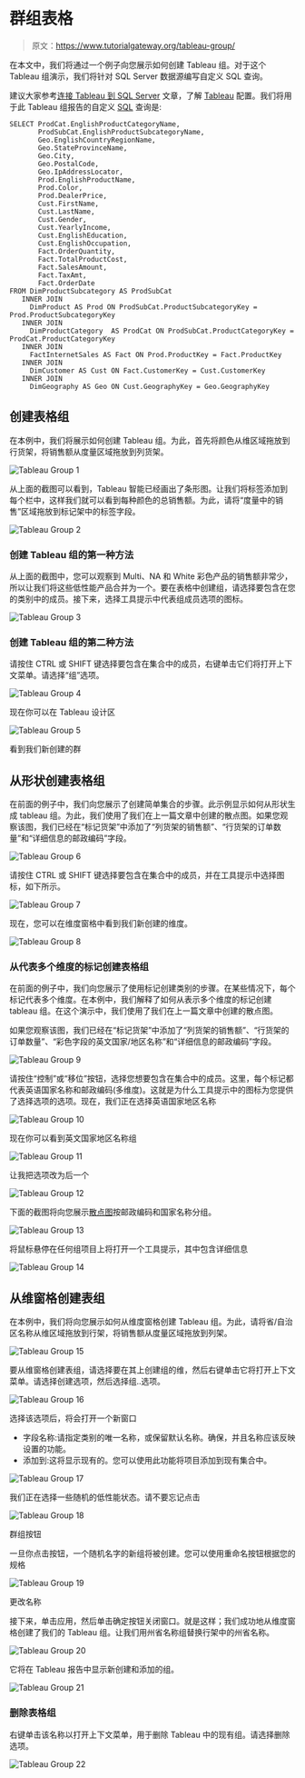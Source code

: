 # 群组表格

> 原文：<https://www.tutorialgateway.org/tableau-group/>

在本文中，我们将通过一个例子向您展示如何创建 Tableau 组。对于这个 Tableau 组演示，我们将针对 SQL Server 数据源编写自定义 SQL 查询。

建议大家参考[连接 Tableau 到 SQL Server](https://www.tutorialgateway.org/connecting-tableau-to-sql-server/) 文章，了解 [Tableau](https://www.tutorialgateway.org/tableau/) 配置。我们将用于此 Tableau 组报告的自定义 [SQL](https://www.tutorialgateway.org/sql/) 查询是:

```
SELECT ProdCat.EnglishProductCategoryName, 
       ProdSubCat.EnglishProductSubcategoryName, 
       Geo.EnglishCountryRegionName, 
       Geo.StateProvinceName, 
       Geo.City, 
       Geo.PostalCode, 
       Geo.IpAddressLocator, 
       Prod.EnglishProductName, 
       Prod.Color, 
       Prod.DealerPrice, 
       Cust.FirstName, 
       Cust.LastName, 
       Cust.Gender, 
       Cust.YearlyIncome, 
       Cust.EnglishEducation, 
       Cust.EnglishOccupation, 
       Fact.OrderQuantity, 
       Fact.TotalProductCost, 
       Fact.SalesAmount, 
       Fact.TaxAmt, 
       Fact.OrderDate
FROM DimProductSubcategory AS ProdSubCat
   INNER JOIN
     DimProduct AS Prod ON ProdSubCat.ProductSubcategoryKey = Prod.ProductSubcategoryKey 
   INNER JOIN
     DimProductCategory  AS ProdCat ON ProdSubCat.ProductCategoryKey = ProdCat.ProductCategoryKey 
   INNER JOIN
     FactInternetSales AS Fact ON Prod.ProductKey = Fact.ProductKey 
   INNER JOIN
     DimCustomer AS Cust ON Fact.CustomerKey = Cust.CustomerKey
   INNER JOIN
     DimGeography AS Geo ON Cust.GeographyKey = Geo.GeographyKey
```

## 创建表格组

在本例中，我们将展示如何创建 Tableau 组。为此，首先将颜色从维区域拖放到行货架，将销售额从度量区域拖放到列货架。

![Tableau Group 1](img/eaed74097eedba027c92333d29914e02.png)

从上面的截图可以看到，Tableau 智能已经画出了条形图。让我们将标签添加到每个栏中，这样我们就可以看到每种颜色的总销售额。为此，请将“度量中的销售”区域拖放到标记架中的标签字段。

![Tableau Group 2](img/e42305cba552536671da31efae022479.png)

### 创建 Tableau 组的第一种方法

从上面的截图中，您可以观察到 Multi、NA 和 White 彩色产品的销售额非常少，所以让我们将这些低性能产品合并为一个。要在表格中创建组，请选择要包含在您的类别中的成员。接下来，选择工具提示中代表组成员选项的图标。

![Tableau Group 3](img/e82532b244a314bc113697ada04bb977.png)

### 创建 Tableau 组的第二种方法

请按住 CTRL 或 SHIFT 键选择要包含在集合中的成员，右键单击它们将打开上下文菜单。请选择“组”选项。

![Tableau Group 4](img/808663af070057061b605d831463e38d.png)

现在你可以在 Tableau 设计区

![Tableau Group 5](img/b7225c611e7066644c49d9d3f2f07ecd.png)

看到我们新创建的群

## 从形状创建表格组

在前面的例子中，我们向您展示了创建简单集合的步骤。此示例显示如何从形状生成 tableau 组。为此，我们使用了我们在上一篇文章中创建的散点图。如果您观察该图，我们已经在“标记货架”中添加了“列货架的销售额”、“行货架的订单数量”和“详细信息的邮政编码”字段。

![Tableau Group 6](img/7bb967159af369ea9a20545ec02cab29.png)

请按住 CTRL 或 SHIFT 键选择要包含在集合中的成员，并在工具提示中选择图标，如下所示。

![Tableau Group 7](img/71ce199af26e180b4da03e599af6f4ab.png)

现在，您可以在维度窗格中看到我们新创建的维度。

![Tableau Group 8](img/d5c20bede92f55d19aeb1ff8b33e5257.png)

### 从代表多个维度的标记创建表格组

在前面的例子中，我们向您展示了使用标记创建类别的步骤。在某些情况下，每个标记代表多个维度。在本例中，我们解释了如何从表示多个维度的标记创建 tableau 组。在这个演示中，我们使用了我们在上一篇文章中创建的散点图。

如果您观察该图，我们已经在“标记货架”中添加了“列货架的销售额”、“行货架的订单数量”、“彩色字段的英文国家/地区名称”和“详细信息的邮政编码”字段。

![Tableau Group 9](img/425db2085b8d01f0621204510942aa94.png)

请按住“控制”或“移位”按钮，选择您想要包含在集合中的成员。这里，每个标记都代表英语国家名称和邮政编码(多维度)。这就是为什么工具提示中的图标为您提供了选择选项的选项。现在，我们正在选择英语国家地区名称

![Tableau Group 10](img/754f6879efdb0d439101ae25026cdf17.png)

现在你可以看到英文国家地区名称组

![Tableau Group 11](img/1684fa626672a262e6fc0218ea2aed20.png)

让我把选项改为后一个

![Tableau Group 12](img/d15cf5b6a17db1732f9fdfe0a2acb851.png)

下面的截图将向您展示[散点图](https://www.tutorialgateway.org/tableau-scatter-plot/)按邮政编码和国家名称分组。

![Tableau Group 13](img/f70e12cbf4fa61e4c9f74efe6dbbac66.png)

将鼠标悬停在任何组项目上将打开一个工具提示，其中包含详细信息

![Tableau Group 14](img/41e04180dbe62bb51b28c4f229fdb5ad.png)

## 从维窗格创建表组

在本例中，我们将向您展示如何从维度窗格创建 Tableau 组。为此，请将省/自治区名称从维区域拖放到行架，将销售额从度量区域拖放到列架。

![Tableau Group 15](img/5f38e2cb40aa375972af523f94b756fd.png)

要从维窗格创建表组，请选择要在其上创建组的维，然后右键单击它将打开上下文菜单。请选择创建选项，然后选择组..选项。

![Tableau Group 16](img/e13daad9a60890a03c5057c3aa994fcf.png)

选择该选项后，将会打开一个新窗口

*   字段名称:请指定类别的唯一名称，或保留默认名称。确保，并且名称应该反映设置的功能。
*   添加到:这将显示现有的。您可以使用此功能将项目添加到现有集合中。

![Tableau Group 17](img/2ade867957f19c42b4594bed92e3d88e.png)

我们正在选择一些随机的低性能状态。请不要忘记点击

![Tableau Group 18](img/057ff0f6363ffb728621511a8c9342da.png)

群组按钮

一旦你点击按钮，一个随机名字的新组将被创建。您可以使用重命名按钮根据您的规格

![Tableau Group 19](img/b8c97e056098b7923e4cd757cca5fc70.png)

更改名称

接下来，单击应用，然后单击确定按钮关闭窗口。就是这样；我们成功地从维度窗格创建了我们的 Tableau 组。让我们用州省名称组替换行架中的州省名称。

![Tableau Group 20](img/823f7a7f8f69f380aa1cb95e3064130f.png)

它将在 Tableau 报告中显示新创建和添加的组。

![Tableau Group 21](img/25c4c18221ba1bd807cc2c037b8c4e78.png)

### 删除表格组

右键单击该名称以打开上下文菜单，用于删除 Tableau 中的现有组。请选择删除选项。

![Tableau Group 22](img/f3819cce5db95f91edf9b0f0bf7685f5.png)